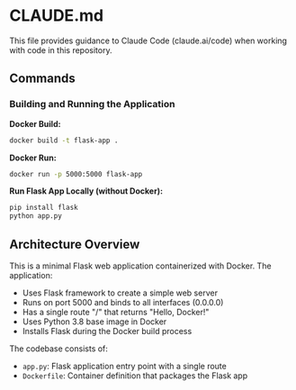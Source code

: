 # CLAUDE.md

This file provides guidance to Claude Code (claude.ai/code) when working with code in this repository.

## Commands

### Building and Running the Application

**Docker Build:**
```bash
docker build -t flask-app .
```

**Docker Run:**
```bash
docker run -p 5000:5000 flask-app
```

**Run Flask App Locally (without Docker):**
```bash
pip install flask
python app.py
```

## Architecture Overview

This is a minimal Flask web application containerized with Docker. The application:

- Uses Flask framework to create a simple web server
- Runs on port 5000 and binds to all interfaces (0.0.0.0)
- Has a single route "/" that returns "Hello, Docker!"
- Uses Python 3.8 base image in Docker
- Installs Flask during the Docker build process

The codebase consists of:
- `app.py`: Flask application entry point with a single route
- `Dockerfile`: Container definition that packages the Flask app